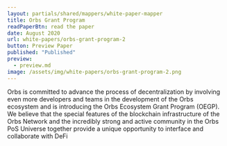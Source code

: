 ```yaml
---
layout: partials/shared/mappers/white-paper-mapper
title: Orbs Grant Program
readPaperBtn: read the paper
date: August 2020
url: white-papers/orbs-grant-program-2
button: Preview Paper
published: "Published"
preview:
  - preview.md
image: /assets/img/white-papers/orbs-grant-program-2.png
---
```


Orbs is committed to advance the process of decentralization by involving even more developers and teams in the development of the Orbs ecosystem and is introducing the Orbs Ecosystem Grant Program (OEGP). We believe that the special features of the blockchain infrastructure of the Orbs Network and the incredibly strong and active community in the Orbs PoS Universe together provide a unique opportunity to interface and collaborate with DeFi
